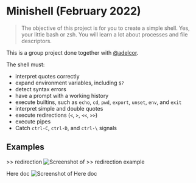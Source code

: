 # Minishell (February 2022)
> The objective of this project is for you to create a simple shell. Yes, your little bash or zsh. You will learn a lot about processes and file descriptors.

This is a group project done together with [@adelcor](https://github.com/adelcor).

The shell must:
- interpret quotes correctly
- expand environment variables, including `$?`
- detect syntax errors
- have a prompt with a working history
- execute builtins, such as `echo`, `cd`, `pwd`, `export`, `unset`, `env`, and `exit`
- interpret simple and double quotes
- execute redirections (`<`, `>`, `<<`, `>>`)
- execute pipes
- Catch `ctrl-C`, `ctrl-D`, and `ctrl-\` signals


## Examples

\>\> redirection
![Screenshot of >> redirection example](https://res.cloudinary.com/ngasco/image/upload/v1649785877/42/minishell/Screenshot_from_2022-04-12_19-49-10_lyhc3p.png "Screenshot of >> redirection example")

Here doc
![Screenshot of Here doc](https://res.cloudinary.com/ngasco/image/upload/v1649785877/42/minishell/Screenshot_from_2022-04-12_19-45-50_xtmsur.png
 "Screenshot of Here doc")
